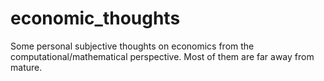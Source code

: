 # economic_thoughts
Some personal subjective thoughts on economics from the computational/mathematical perspective. Most of them are far away from mature.
